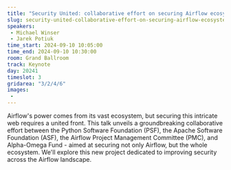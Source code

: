 ```yaml
---
title: "Security United: collaborative effort on securing Airflow ecosystem with Alpha-Omega, PSF & ASF"
slug: security-united-collaborative-effort-on-securing-airflow-ecosystem-with-alpha-omega-psf-asf
speakers:
 - Michael Winser
 - Jarek Potiuk
time_start: 2024-09-10 10:05:00
time_end: 2024-09-10 10:30:00
room: Grand Ballroom
track: Keynote
day: 20241
timeslot: 3
gridarea: "3/2/4/6"
images: 
 - 
---
```


Airflow's power comes from its vast ecosystem, but securing this intricate web requires a united front. This talk unveils a groundbreaking collaborative effort between the Python Software Foundation (PSF), the Apache Software Foundation (ASF), the Airflow Project Management Committee (PMC), and Alpha-Omega Fund - aimed at securing not only Airflow, but the whole ecosystem. We'll explore this new project dedicated to improving security across the Airflow landscape.